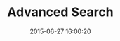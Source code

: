 ---
layout: post
title:  "Advanced Search"
date:   2015-06-27 16:00:20
categories: GitHub
tags: search form
screenshot: github-search-2.jpg
---